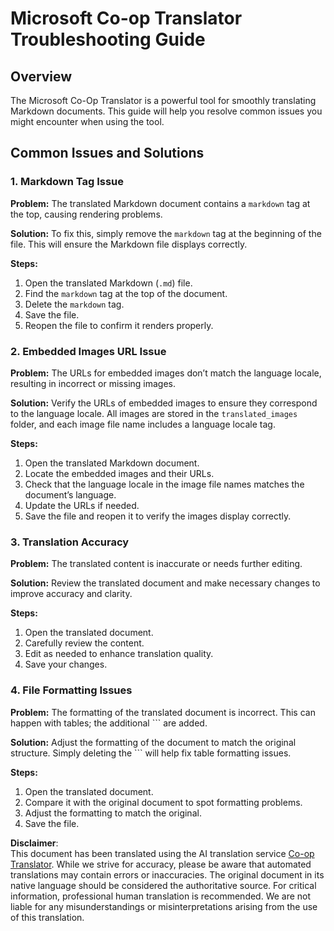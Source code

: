 <!--
CO_OP_TRANSLATOR_METADATA:
{
  "original_hash": "0788d7ebe4876c9be89132f48e09b26d",
  "translation_date": "2025-05-06T17:49:28+00:00",
  "source_file": "getting_started/troubleshooting.md",
  "language_code": "en"
}
-->
# Microsoft Co-op Translator Troubleshooting Guide


## Overview
The Microsoft Co-Op Translator is a powerful tool for smoothly translating Markdown documents. This guide will help you resolve common issues you might encounter when using the tool.

## Common Issues and Solutions

### 1. Markdown Tag Issue
**Problem:** The translated Markdown document contains a `markdown` tag at the top, causing rendering problems.

**Solution:** To fix this, simply remove the `markdown` tag at the beginning of the file. This will ensure the Markdown file displays correctly.

**Steps:**
1. Open the translated Markdown (`.md`) file.
2. Find the `markdown` tag at the top of the document.
3. Delete the `markdown` tag.
4. Save the file.
5. Reopen the file to confirm it renders properly.

### 2. Embedded Images URL Issue
**Problem:** The URLs for embedded images don’t match the language locale, resulting in incorrect or missing images.

**Solution:** Verify the URLs of embedded images to ensure they correspond to the language locale. All images are stored in the `translated_images` folder, and each image file name includes a language locale tag.

**Steps:**
1. Open the translated Markdown document.
2. Locate the embedded images and their URLs.
3. Check that the language locale in the image file names matches the document’s language.
4. Update the URLs if needed.
5. Save the file and reopen it to verify the images display correctly.

### 3. Translation Accuracy
**Problem:** The translated content is inaccurate or needs further editing.

**Solution:** Review the translated document and make necessary changes to improve accuracy and clarity.

**Steps:**
1. Open the translated document.
2. Carefully review the content.
3. Edit as needed to enhance translation quality.
4. Save your changes.

### 4. File Formatting Issues
**Problem:** The formatting of the translated document is incorrect. This can happen with tables; the additional ``` are added.

**Solution:** Adjust the formatting of the document to match the original structure. Simply deleting the ``` will help fix table formatting issues.

**Steps:**
1. Open the translated document.
2. Compare it with the original document to spot formatting problems.
3. Adjust the formatting to match the original.
4. Save the file.

**Disclaimer**:  
This document has been translated using the AI translation service [Co-op Translator](https://github.com/Azure/co-op-translator). While we strive for accuracy, please be aware that automated translations may contain errors or inaccuracies. The original document in its native language should be considered the authoritative source. For critical information, professional human translation is recommended. We are not liable for any misunderstandings or misinterpretations arising from the use of this translation.